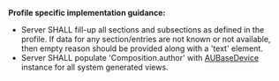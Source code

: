 
**Profile specific implementation guidance:**

* Server SHALL fill-up all sections and subsections as defined in the profile. If data for any section/entries are not known or not available, then empty reason should be provided along with a 'text' element. 
* Server SHALL populate 'Composition.author' with [AUBaseDevice] instance for all system generated views.



[Composition]: http://hl7.org.au/fhir/base/aubase1.1/StructureDefinition-au-composition.html
[extensible]: http://hl7.org/fhir/terminologies.html#extensible
[AUBaseDevice]: http://hl7.org.au/fhir/base/aubase1.1/StructureDefinition-au-device.html
[General Guidance Section]: definitions.html


